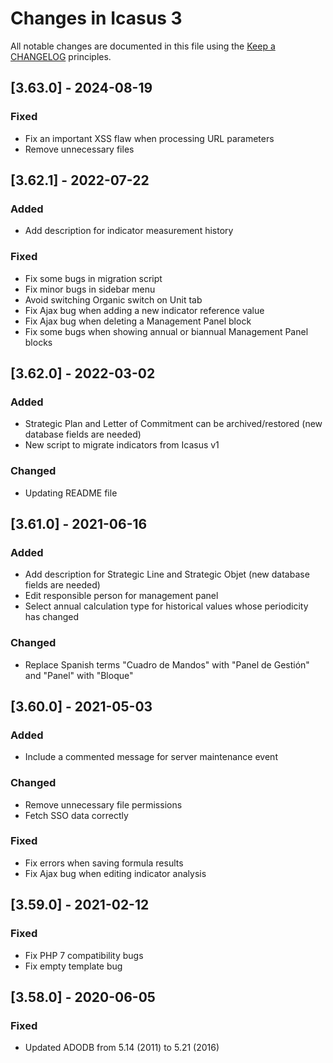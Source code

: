 # Changes in Icasus 3
All notable changes are documented in this file using the [Keep a CHANGELOG](https://keepachangelog.com/) principles.

## [3.63.0] - 2024-08-19

### Fixed
- Fix an important XSS flaw when processing URL parameters
- Remove unnecessary files

## [3.62.1] - 2022-07-22
### Added
- Add description for indicator measurement history

### Fixed
- Fix some bugs in migration script
- Fix minor bugs in sidebar menu
- Avoid switching Organic switch on Unit tab
- Fix Ajax bug when adding a new indicator reference value
- Fix Ajax bug when deleting a Management Panel block
- Fix some bugs when showing annual or biannual Management Panel blocks

## [3.62.0] - 2022-03-02
### Added
- Strategic Plan and Letter of Commitment can be archived/restored (new database fields are needed)
- New script to migrate indicators from Icasus v1

### Changed
- Updating README file

## [3.61.0] - 2021-06-16
### Added
- Add description for Strategic Line and Strategic Objet (new database fields are needed)
- Edit responsible person for management panel
- Select annual calculation type for historical values whose periodicity has changed

### Changed
- Replace Spanish terms "Cuadro de Mandos" with "Panel de Gestión" and "Panel" with "Bloque"

## [3.60.0] - 2021-05-03
### Added
- Include a commented message for server maintenance event

### Changed
- Remove unnecessary file permissions
- Fetch SSO data correctly

### Fixed
- Fix errors when saving formula results
- Fix Ajax bug when editing indicator analysis

## [3.59.0] - 2021-02-12
### Fixed
- Fix PHP 7 compatibility bugs
- Fix empty template bug

## [3.58.0] - 2020-06-05
### Fixed
- Updated ADODB from 5.14 (2011) to 5.21 (2016)
